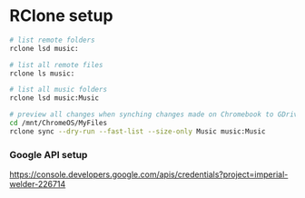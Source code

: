 # RClone setup

```bash
# list remote folders
rclone lsd music:

# list all remote files
rclone ls music:

# list all music folders
rclone lsd music:Music

# preview all changes when synching changes made on Chromebook to GDrive
cd /mnt/ChromeOS/MyFiles
rclone sync --dry-run --fast-list --size-only Music music:Music
```

### Google API setup

https://console.developers.google.com/apis/credentials?project=imperial-welder-226714
